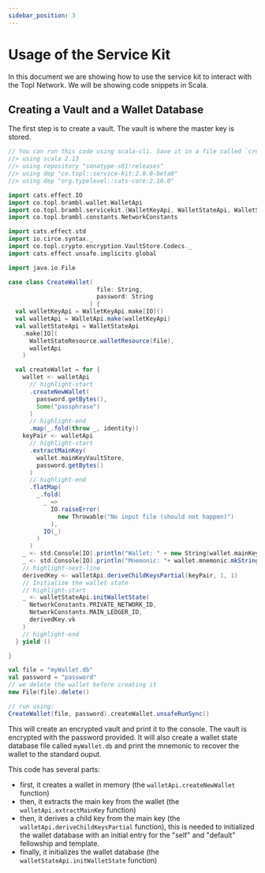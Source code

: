 ```yaml
---
sidebar_position: 3
---
```


# Usage of the Service Kit

In this document we are showing how to use the service kit to interact with the
Topl Network. We will be showing code snippets in Scala.

## Creating a Vault and a Wallet Database

The first step is to create a vault. The vault is where the master key is stored.

```scala
// You can run this code using scala-cli. Save it in a file called `create-vault.sc` and run it with `scala-cli create-vault.sc`
//> using scala 2.13
//> using repository "sonatype-s01:releases"
//> using dep "co.topl::service-kit:2.0.0-beta0"
//> using dep "org.typelevel::cats-core:2.10.0"

import cats.effect.IO
import co.topl.brambl.wallet.WalletApi
import co.topl.brambl.servicekit.{WalletKeyApi, WalletStateApi, WalletStateResource}
import co.topl.brambl.constants.NetworkConstants

import cats.effect.std
import io.circe.syntax._
import co.topl.crypto.encryption.VaultStore.Codecs._
import cats.effect.unsafe.implicits.global

import java.io.File

case class CreateWallet(
                         file: String,
                         password: String
                       ) {
  val walletKeyApi = WalletKeyApi.make[IO]()
  val walletApi = WalletApi.make(walletKeyApi)
  val walletStateApi = WalletStateApi
    .make[IO](
      WalletStateResource.walletResource(file),
      walletApi
    )

  val createWallet = for {
    wallet <- walletApi
      // highlight-start
      .createNewWallet(
        password.getBytes(),
        Some("passphrase")
      )
      // highlight-end
      .map(_.fold(throw _, identity))
    keyPair <- walletApi
      // highlight-start
      .extractMainKey(
        wallet.mainKeyVaultStore,
        password.getBytes()
      )
      // highlight-end
      .flatMap(
        _.fold(
          _ =>
            IO.raiseError(
              new Throwable("No input file (should not happen)")
            ),
          IO(_)
        )
      )
    _ <- std.Console[IO].println("Wallet: " + new String(wallet.mainKeyVaultStore.asJson.noSpaces))
    _ <- std.Console[IO].println("Mnemonic: "+ wallet.mnemonic.mkString(","))
    // highlight-next-line
    derivedKey <- walletApi.deriveChildKeysPartial(keyPair, 1, 1)
    // Initialize the wallet state
    // highlight-start
    _ <- walletStateApi.initWalletState(
      NetworkConstants.PRIVATE_NETWORK_ID,
      NetworkConstants.MAIN_LEDGER_ID,
      derivedKey.vk
    )
    // highlight-end
  } yield ()

}

val file = "myWallet.db"
val password = "password"
// we delete the wallet before creating it
new File(file).delete()

// run using:
CreateWallet(file, password).createWallet.unsafeRunSync()
```

This will create an encrypted vault and print it to the console. The vault is
encrypted with the password provided. It will also create a wallet state database
file called `myWallet.db` and print the mnemonic to recover the wallet to the
standard ouput.

This code has several parts:

- first, it creates a wallet in memory (the `walletApi.createNewWallet` function)
- then, it extracts the main key from the wallet (the `walletApi.extractMainKey` function)
- then, it derives a child key from the main key (the `walletApi.deriveChildKeysPartial` function),
this is needed to initialized the wallet database with an initial entry for the "self" and "default" fellowship and template.
- finally, it initializes the wallet database (the `walletStateApi.initWalletState` function)